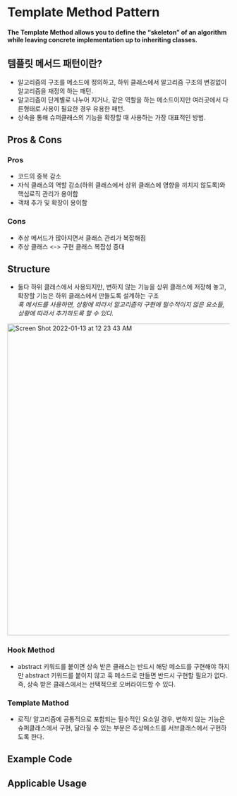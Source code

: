 # Template Method Pattern 

#### The Template Method allows you to define the “skeleton” of an algorithm while leaving concrete implementation up to inheriting classes.

## 템플릿 메서드 패턴이란?

- 알고리즘의 구조를 메소드에 정의하고, 하위 클래스에서 알고리즘 구조의 변경없이 알고리즘을 재정의 하는 패턴.
- 알고리즘이 단계별로 나누어 지거나, 같은 역할을 하는 메소드이지만 여러곳에서 다른형태로 사용이 필요한 경우 유용한 패턴.
- 상속을 통해 슈퍼클래스의 기능을 확장할 때 사용하는 가장 대표적인 방법.


## Pros & Cons

### Pros

- 코드의 중복 감소 
- 자식 클래스의 역할 감소(하위 클래스에서 상위 클래스에 영향을 끼치지 않도록)와 핵심로직 관리가 용이함
- 객채 추가 및 확장이 용이함 

### Cons

- 추상 메서드가 많아지면서 클래스 관리가 복잡해짐
- 추상 클래스 <-> 구현 클래스 복잡성 증대 

## Structure 
- 둘다 하위 클래스에서 사용되지만, 변하지 않는 기능을 상위 클래스에 저장해 놓고, 확장할 기능은 하위 클래스에서 만들도록 설계하는 구조 <br/>
  *훅 메서드를 사용하면, 상황에 따라서 알고리즘의 구현에 필수적이지 않은 요소들, 상황에 따라서 추가하도록 할 수 있다.*


<img width="707" alt="Screen Shot 2022-01-13 at 12 23 43 AM" src="https://user-images.githubusercontent.com/84689488/149169371-d9570433-9889-4e46-b58f-aa723932339a.png">

### Hook Method
 - abstract 키워드를 붙이면 상속 받은 클래스는 반드시 해당 메소드를 구현해야 하지만 abstract 키워드를 붙이지 않고 훅 메소드로 만들면 반드시 구현할 필요가 없다. 즉, 상속 받은 클래스에서는 선택적으로 오버라이드할 수 있다.

### Template Mathod 
 - 로직/ 알고리즘에 공통적으로 포함되는 필수적인 요소일 경우, 변하지 않는 기능은 슈퍼클래스에서 구현, 달라질 수 있는 부분은 추상메소드를 서브클래스에서 구현하도록 한다.


## Example Code

## Applicable Usage

